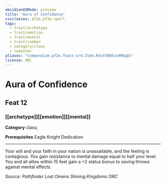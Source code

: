 ```yaml
---
obsidianUIMode: preview
title: "Aura of Confidence"
cssclasses: pf2e,pf2e-spell
tags:
  - trait/archetype
  - trait/emotion
  - trait/mental
  - trait/common
  - category/class
  - remaster
aliases: "Compendium.pf2e.feats-srd.Item.RXs4YB6Kie4MbgDs"
license: ORC
---
```

# Aura of Confidence
## Feat 12
### [[archetype]][[emotion]][[mental]]

**Category** class; 



**Prerequisites** Eagle Knight Dedication
* * *
Your will and your faith in your nation is unassailable, and the feeling is contagious. You gain resistance to mental damage equal to half your level. You and all allies within 15 feet gain a +2 status bonus to saving throws against mental effects.

*Source: Pathfinder Lost Omens Shining Kingdoms*
*ORC*